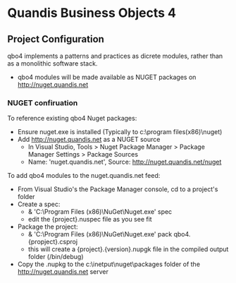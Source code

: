 # Quandis Business Objects 4

## Project Configuration

qbo4 implements a patterns and practices as dicrete modules, rather than as a monolithic software stack.

- qbo4 modules will be made available as NUGET packages on http://nuget.quandis.net


### NUGET confiruation

To reference existing qbo4 Nuget packages:

- Ensure nuget.exe is installed (Typically to c:\program files(x86)\nuget)
- Add http://nuget.quandis.net as a NUGET source 
  - In Visual Studio, Tools > Nuget Package Manager > Package Manager Settings > Package Sources
  - Name: 'nuget.quandis.net', Source: http://nuget.quandis.net/nuget

To add qbo4 modules to the nuget.quandis.net feed:
- From Visual Studio's the Package Manager console, cd to a project's folder
- Create a spec: 
  - & 'C:\Program Files (x86)\NuGet\Nuget.exe' spec
  - edit the {project}.nuspec file as you see fit
- Package the project:
  - & 'C:\Program Files (x86)\NuGet\Nuget.exe' pack qbo4.{propject}.csproj
  - this will create a {project}.{version}.nupgk file in the compiled output folder (/bin/debug)
- Copy the .nupkg to the c:\inetput\nuget\packages folder of the http://nuget.quandis.net server


